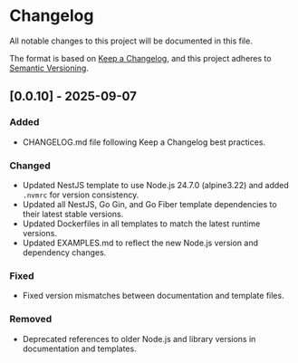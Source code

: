 #
<!--
NOTE FOR AI:
When generating new changelog entries, DO NOT use the 'Unreleased' section.
Instead, create a new section with the version and date as specified by the user (e.g., 'Bump patch', 'Bump minor', 'Bump major').
Use the format: '## [version] - YYYY-MM-DD'.
Always follow the user's instruction for versioning and date.
-->
# Changelog

All notable changes to this project will be documented in this file.

The format is based on [Keep a Changelog](https://keepachangelog.com/en/1.1.0/),
and this project adheres to [Semantic Versioning](https://semver.org/spec/v2.0.0.html).

## [0.0.10] - 2025-09-07
### Added
- CHANGELOG.md file following Keep a Changelog best practices.

### Changed
- Updated NestJS template to use Node.js 24.7.0 (alpine3.22) and added `.nvmrc` for version consistency.
- Updated all NestJS, Go Gin, and Go Fiber template dependencies to their latest stable versions.
- Updated Dockerfiles in all templates to match the latest runtime versions.
- Updated EXAMPLES.md to reflect the new Node.js version and dependency changes.

### Fixed
- Fixed version mismatches between documentation and template files.

### Removed
- Deprecated references to older Node.js and library versions in documentation and templates.
